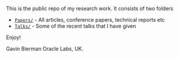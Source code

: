 This is the public repo of my research work. It consists of two folders

- [`Papers/`]("/Papers/") - All articles, conference papers, technical reports etc
- [`Talks/`]("tree/master/Talks")  - Some of the recent talks that I have given 

Enjoy!

Gavin Bierman
Oracle Labs, UK.
